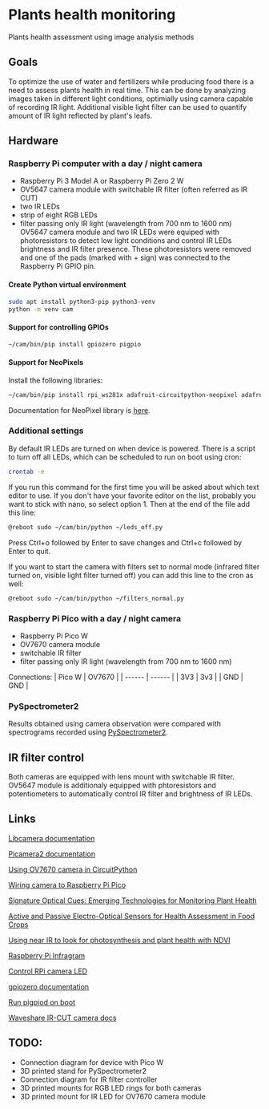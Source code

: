 # Plants health monitoring
Plants health assessment using image analysis methods

## Goals
To optimize the use of water and fertilizers while producing food there is a need to assess plants health in real time. This can be done by analyzing images taken in different light conditions, optimially using camera capable of recording IR light. Additional visible light filter can be used to quantify amount of IR light reflected by plant's leafs.

## Hardware
### Raspberry Pi computer with a day / night camera
* Raspberry Pi 3 Model A or Raspberry Pi Zero 2 W
* OV5647 camera module with switchable IR filter (often referred as IR CUT)
* two IR LEDs
* strip of eight RGB LEDs
* filter passing only IR light (wavelength from 700 nm to 1600 nm)
OV5647 camera module and two IR LEDs were equiped with photoresistors to detect low light conditions and control IR LEDs brightness and IR filter presence. These photoresistors were removed and one of the pads (marked with + sign) was connected to the Raspberry Pi GPIO pin.

#### Create Python virtual environment
``` bash
sudo apt install python3-pip python3-venv
python -m venv cam
```

#### Support for controlling GPIOs
``` bash
~/cam/bin/pip install gpiozero pigpio 
```

#### Support for NeoPixels
Install the following libraries:

``` bash
~/cam/bin/pip install rpi_ws281x adafruit-circuitpython-neopixel adafruit-blinka
```

Documentation for NeoPixel library is [here](https://docs.circuitpython.org/projects/neopixel/en/latest/).

### Additional settings
By default IR LEDs are turned on when device is powered. There is a script to turn off all LEDs, which can be scheduled to run on boot using cron:

``` bash
crontab -e
```

If you run this command for the first time you will be asked about which text editor to use. If you don't have your favorite editor on the list, probably you want to stick with nano, so select option 1. Then at the end of the file add this line:

``` bash
@reboot sudo ~/cam/bin/python ~/leds_off.py
```

Press Ctrl+o followed by Enter to save changes and Ctrl+c followed by Enter to quit.

If you want to start the camera with filters set to normal mode (infrared filter turned on, visible light filter turned off) you can add this line to the cron as well:

```
@reboot sudo ~/cam/bin/python ~/filters_normal.py
```

### Raspberry Pi Pico with a day / night camera
* Raspberry Pi Pico W
* OV7670 camera module
* switchable IR filter
* filter passing only IR light (wavelength from 700 nm to 1600 nm)

Connections:
| Pico W | OV7670 |
| ------ | ------ |
| 3V3    | 3v3    |
| GND    | GND    |

### PySpectrometer2
Results obtained using camera observation were compared with spectrograms recorded using [PySpectrometer2](https://github.com/leswright1977/PySpectrometer2).

## IR filter control
Both cameras are equipped with lens mount with switchable IR filter. OV5647 module is additionaly equipped with phtoresistors and potentiometers to automatically control IR filter and brightness of IR LEDs.

## Links
[Libcamera documentation](https://www.raspberrypi.com/documentation/computers/camera_software.html#getting-started)

[Picamera2 documentation](https://datasheets.raspberrypi.com/camera/picamera2-manual.pdf)

[Using OV7670 camera in CircuitPython](https://docs.circuitpython.org/projects/ov7670/en/latest/)

[Wiring camera to Raspberry Pi Pico](https://learn.adafruit.com/capturing-camera-images-with-circuitpython/raspberry-pi-pico-wiring)

[Signature Optical Cues: Emerging Technologies for Monitoring Plant Health](https://www.ncbi.nlm.nih.gov/pmc/articles/PMC3675540/)

[Active and Passive Electro-Optical Sensors for Health Assessment in Food Crops](https://www.ncbi.nlm.nih.gov/pmc/articles/PMC7795220/)

[Using near IR to look for photosynthesis and plant health with NDVI](https://www.richardmudhar.com/blog/2015/07/using-near-ir-to-look-for-photosynthesis-and-plant-health-with-ndvi/)

[Raspberry Pi Infragram](https://publiclab.org/wiki/raspberry-pi-infragram)

[Control RPi camera LED](https://forums.raspberrypi.com/viewtopic.php?t=328635#p1967852)

[gpiozero documentation](https://gpiozero.readthedocs.io/en/stable/)

[Run pigpiod on boot](https://raspberrypi.stackexchange.com/questions/70568/how-to-run-pigpiod-on-boot)

[Waveshare IR-CUT camera docs](https://www.waveshare.com/wiki/RPi_IR-CUT_Camera)

## TODO:
* Connection diagram for device with Pico W
* 3D printed stand for PySpectrometer2
* Connection diagram for IR filter controller
* 3D printed mounts for RGB LED rings for both cameras
* 3D printed mount for IR LED for OV7670 camera module
